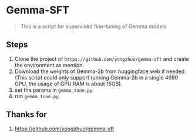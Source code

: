 # Gemma-SFT
> This is a script for supervised fine-tuning of Gemma models

## Steps
1. Clone the project of `https://github.com/yongzhuo/gemma-sft` and create the environment as mention.
2. Download the weights of Gemma-2b from huggingface web if needed (This script could only support running Gemma-2b in a single 4090 GPU, the usage of GPU RAM is about 15GB).
3. set the params in  `gemma_tune.py`.
4. run `gemma_tune.py`.

## Thanks for
1. https://github.com/yongzhuo/gemma-sft
